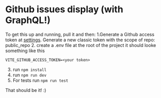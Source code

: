# Github issues display (with GraphQL!)

To get this up and running, pull it and then:
1.Generate a Github access token at [settings](https://github.com/settings/tokens). Generate a new classic token with the scope of repo: public_repo
2. create a .env file at the root of the project it should looke something like this
```
VITE_GITHUB_ACCESS_TOKEN=<your token>
```
3. run `npm install`
4. run `npm run dev`
5. For tests run `npm run test`

That should be it! :)
